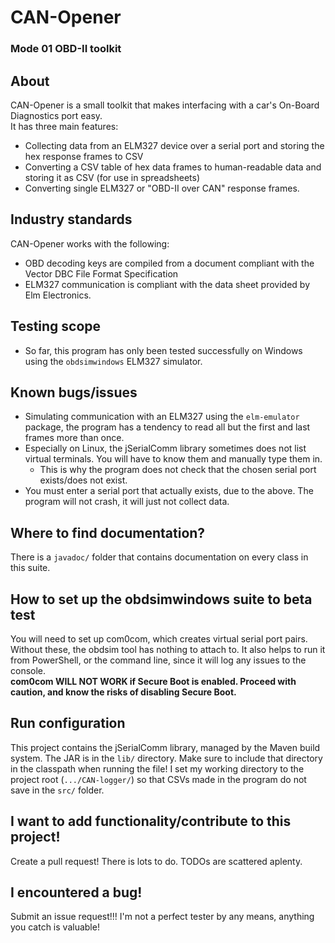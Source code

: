 # CAN-Opener

### Mode 01 OBD-II toolkit 

## About
CAN-Opener is a small toolkit that makes interfacing with a car's On-Board Diagnostics port easy.<br>
It has three main features:
- Collecting data from an ELM327 device over a serial port and storing the hex response frames to CSV
- Converting a CSV table of hex data frames to human-readable data and storing it as CSV (for use in spreadsheets) 
- Converting single ELM327 or "OBD-II over CAN" response frames.

## Industry standards

CAN-Opener works with the following:
- OBD decoding keys are compiled from a document compliant with the Vector DBC File Format Specification
- ELM327 communication is compliant with the data sheet provided by Elm Electronics.

## Testing scope

- So far, this program has only been tested successfully on Windows using the `obdsimwindows` ELM327 simulator.

## Known bugs/issues

- Simulating communication with an ELM327 using the `elm-emulator` package, the program has a tendency to read all but the first and last frames more than once.
- Especially on Linux, the jSerialComm library sometimes does not list virtual terminals. You will have to know them and manually type them in.
  - This is why the program does not check that the chosen serial port exists/does not exist.
- You must enter a serial port that actually exists, due to the above. The program will not crash, it will just not collect data.

## Where to find documentation?

There is a `javadoc/` folder that contains documentation on every class in this suite.

## How to set up the obdsimwindows suite to beta test

You will need to set up com0com, which creates virtual serial port pairs. Without these, the obdsim tool has nothing to attach to.
It also helps to run it from PowerShell, or the command line, since it will log any issues to the console.
**<br>com0com WILL NOT WORK if Secure Boot is enabled. Proceed with caution, and know the risks of disabling Secure Boot.**

## Run configuration

This project contains the jSerialComm library, managed by the Maven build system. The JAR is in the `lib/` directory. 
Make sure to include that directory in the classpath when running the file!
I set my working directory to the project root (`.../CAN-logger/`) so that CSVs made in the program do not save in the `src/` folder.

## I want to add functionality/contribute to this project!

Create a pull request! There is lots to do. TODOs are scattered aplenty.

## I encountered a bug!

Submit an issue request!!! I'm not a perfect tester by any means, anything you catch is valuable!